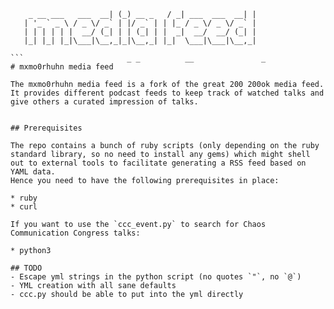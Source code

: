  ```                       _ _          __               _
     _ __ ___   ___  __| (_) __ _   / _| ___  ___  __| |
    | '_ ` _ \ / _ \/ _` | |/ _` | | |_ / _ \/ _ \/ _` |
    | | | | | |  __/ (_| | | (_| | |  _|  __/  __/ (_| |
    |_| |_| |_|\___|\__,_|_|\__,_| |_|  \___|\___|\__,_|

```                       _ _          __               _
# mxmo0rhuhn media feed

The mxmo0rhuhn media feed is a fork of the great 200 200ok media feed.
It provides different podcast feeds to keep track of watched talks and give others a curated impression of talks.


## Prerequisites

The repo contains a bunch of ruby scripts (only depending on the ruby standard library, so no need to install any gems) which might shell out to external tools to facilitate generating a RSS feed based on YAML data.
Hence you need to have the following prerequisites in place:

* ruby
* curl

If you want to use the `ccc_event.py` to search for Chaos Communication Congress talks:

* python3

## TODO
- Escape yml strings in the python script (no quotes `"`, no `@`)
- YML creation with all sane defaults
- ccc.py should be able to put into the yml directly
